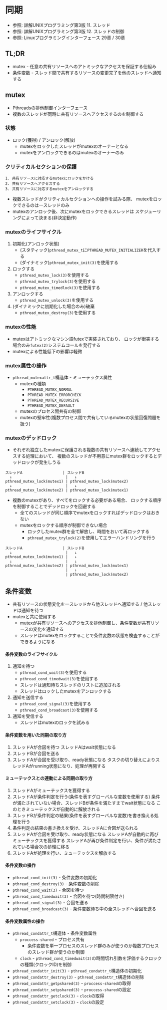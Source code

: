 # 同期
- 参照: 詳解UNIXプログラミング第3版 11. スレッド
- 参照: 詳解UNIXプログラミング第3版 12. スレッドの制御
- 参照: Linuxプログラミングインターフェース 29章 / 30章

## TL;DR
- mutex - 任意の共有リソースへのアトミックなアクセスを保証する仕組み
- 条件変数 - スレッド間で共有するリソースの変更完了を他のスレッドへ通知する

## mutex
- Pthreadsの排他制御インターフェース
- 複数のスレッドが同時に共有リソースへアクセスするのを制御する

### 状態
- ロック(獲得) / アンロック(解放)
  - mutexをロックしたスレッドがmutexのオーナーとなる
  - mutexをアンロックできるのはmutexのオーナーのみ

### クリティカルセクションの保護
```
1. 共有リソースに対応するmutexにロックをかける
2. 共有リソースへアクセスする
3. 共有リソースに対応するmutexをアンロックする
```
- 複数スレッドがクリティカルセクションへの操作を試みる際、
  mutexをロックできるのは一スレッドのみ
- mutexのアンロック後、次にmutexをロックできるスレッドは
  スケジューリングによって決まる(非決定動作)

### mutexのライフサイクル
1. 初期化(アンロック状態)
    - (スタティック)`pthread_mutex_t`に`PTHREAD_MUTEX_INITIALIZER`を代入する
    - (ダイナミック)`pthread_mutex_init(3)`を使用する
2. ロックする
    - `pthread_mutex_lock(3)`を使用する
    - `pthread_mutex_trylock(3)`を使用する
    - `pthread_mutex_timedlock(3)`を使用する
3. アンロックする
    - `pthread_mutex_unlock(3)`を使用する
4. (ダイナミックに初期化した場合のみ)破棄
    - `pthread_mutex_destroy(3)`を使用する

### mutexの性能
- mutexはアトミックなマシン語futexで実装されており、
  ロックが衝突する場合のみ`futex(2)`システムコールを発行する
- mutexによる性能低下の影響は軽微

### mutex属性の操作
- `pthread_mutexattr_t`構造体 - ミューテックス属性
  - mutexの種類
    - `PTHREAD_MUTEX_NORMAL`
    - `PTHREAD_MUTEX_ERRORCHECK`
    - `PTHREAD_MUTEX_RECURSIVE`
    - `PTHREAD_MUTEX_DEFAULT`
  - mutexのプロセス間共有の制御
  - mutexの堅牢性(複数プロセス間で共有しているmutexの状態回復問題を扱う)

### mutexのデッドロック
- それぞれ独立したmutexに保護される複数の共有リソースへ連続してアクセスする処理において、
  複数のスレッドが不用意にmutex群をロックするとデッドロックが発生しうる

```
スレッドA                  | スレッドB
  ↓                        |   ↓
pthread_mutex_lock(mutex1) | pthread_mutex_lock(mutex2)
  ↓                        |   ↓
pthread_mutex_lock(mutex2) | pthread_mutex_lock(mutex1)
```

- 複数のmutexがあり、すべてをロックする必要がある場合、
  ロックする順序を制御することでデッドロックを回避する
  - 全てのスレッドが同じ順序でmutexをロックすればデッドロックはおきない
  - mutexをロックする順序が制御できない場合
    - ロックしたmutex群を全て解放し、時間をおいて再ロックする
    - `pthread_mutex_trylock(2)`を使用してエラーハンドリングを行う

```
スレッドA                  | スレッドB
  ↓                        |   ↓
pthread_mutex_lock(mutex1) |   ↓
  ↓                        |   ↓
pthread_mutex_lock(mutex2) | pthread_mutex_lock(mutex1)
                           |   ↓
                           | pthread_mutex_lock(mutex2)
```

## 条件変数
- 共有リソースの状態変化を一スレッドから他スレッドへ通知する / 他スレッドは通知を待つ
- mutexと共に使用する
  - mutexが共有リソースへのアクセスを排他制御し、条件変数が共有リソースの変化を通知する
  - スレッドはmutexをロックすることで条件変数の状態を検査することができるようになる

#### 条件変数のライフサイクル
1. 通知を待つ
    - `pthread_cond_wait(3)`を使用する
    - `pthread_cond_timedwait(3)`を使用する
    - スレッドは通知待ちスレッドのリストに追加される
    - スレッドはロックしたmutexをアンロックする
2. 通知を送信する
    - `pthread_cond_signal(3)`を使用する
    - `pthread_cond_broadcast(3)`を使用する
3. 通知を受信する
    - スレッドはmutexのロックを試みる

#### 条件変数を用いた同期の取り方
1. スレッドAが合図を待つ
   スレッドAはwait状態になる
2. スレッドBが合図を送る
3. スレッドAが合図を受け取り、ready状態になる
   タスクの切り替えによりスレッドAがrunning状態になり、処理が再開する

#### ミューテックスとの連動による同期の取り方
1. スレッドAがミューテックスを獲得する
2. スレッドAが条件判定を行う(条件を表すグローバルな変数を使用する)
   条件が満たされていない場合、スレッドBが条件を満たすまでwait状態になる
   このときミューテックスが自動的に解放される
3. スレッドBが条件判定の結果(条件を表すグローバルな変数)を書き換える処理を行う
4. 条件判定の結果の書き換えを受け、スレッドAに合図が送られる
5. スレッドAが合図を受け取り、ready状態になる
   スレッドAが自動的に再びミューテックスを獲得する
   スレッドAが再び条件判定を行い、条件が満たされている場合次の処理に移る
6. スレッドAが処理を行い、ミューテックスを解放する

#### 条件変数の操作
- `pthread_cond_init(3)` - 条件変数の初期化
- `pthread_cond_destroy(3)` - 条件変数の削除
- `pthread_cond_wait(3)` - 合図を待つ
- `pthread_cond_timedwait(3)` - 合図を待つ(時間制限付き)
- `pthread_cond_signal(3)` - 合図を送る
- `pthread_cond_broadcast(3)` - 条件変数待ち中の全スレッドへ合図を送る

#### 条件変数属性の操作
- `pthread_condattr_t`構造体 - 条件変数属性
  - `proccess-shared` - プロセス共有
    - 条件変数を単一プロセスのスレッド群のみが使うのか複数プロセスのスレッド群が使うのか制御
  - `clock` - `pthread_cond_timedwait(3)`の時間切れ引数を評価するクロックの種類(クロックID)を制御
- `pthread_condattr_init(3)` - `pthread_condattr_t`構造体の初期化
- `pthread_condattr_destroy(3)` - `pthread_condattr_t`構造体の削除
- `pthread_condattr_getpshared(3)` - `proccess-shared`の取得
- `pthread_condattr_setpshared(3)` - `proccess-shared`の設定
- `pthread_condattr_getclock(3)` - `clock`の取得
- `pthread_condattr_setclock(3)` - `clock`の設定
